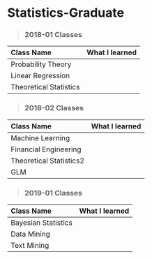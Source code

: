 # Statistics-Graduate

> ### 2018-01 Classes

| Class Name                  | What I learned                                | 
| :--------------------- | ---------------------------------------- | 
|Probability Theory| | 
|Linear Regression | | 
|Theoretical Statistics| | 

> ### 2018-02 Classes

| Class Name                        | What I learned                                   | 
| :--------------------- | ---------------------------------------- | 
|Machine Learning| | 
|Financial Engineering| | 
|Theoretical Statistics2| | 
|GLM| | 


> ### 2019-01 Classes


| Class Name                        | What I learned                                | 
| :--------------------- | ---------------------------------------- | 
|Bayesian Statistics| | 
|Data Mining| | 
|Text Mining| | 



